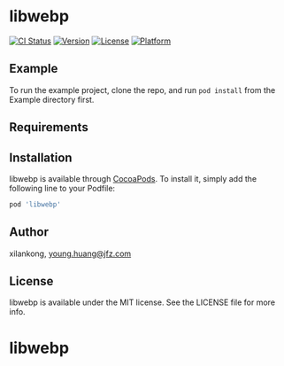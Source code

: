 # libwebp

[![CI Status](http://img.shields.io/travis/xilankong/libwebp.svg?style=flat)](https://travis-ci.org/xilankong/libwebp)
[![Version](https://img.shields.io/cocoapods/v/libwebp.svg?style=flat)](http://cocoapods.org/pods/libwebp)
[![License](https://img.shields.io/cocoapods/l/libwebp.svg?style=flat)](http://cocoapods.org/pods/libwebp)
[![Platform](https://img.shields.io/cocoapods/p/libwebp.svg?style=flat)](http://cocoapods.org/pods/libwebp)

## Example

To run the example project, clone the repo, and run `pod install` from the Example directory first.

## Requirements

## Installation

libwebp is available through [CocoaPods](http://cocoapods.org). To install
it, simply add the following line to your Podfile:

```ruby
pod 'libwebp'
```

## Author

xilankong, young.huang@jfz.com

## License

libwebp is available under the MIT license. See the LICENSE file for more info.
# libwebp
